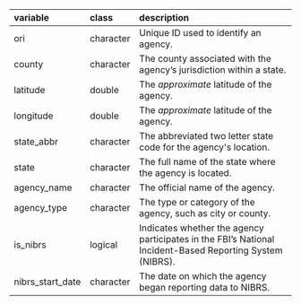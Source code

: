 |variable         |class     |description                           |
|:----------------|:---------|:-------------------------------------|
|ori              |character |Unique ID used to identify an agency. |
|county           |character |The county associated with the agency’s jurisdiction within a state. |
|latitude         |double    |The *approximate* latitude of the agency. |
|longitude        |double    |The *approximate* latitude of the agency. |
|state_abbr       |character |The abbreviated two letter state code for the agency's location. |
|state            |character |The full name of the state where the agency is located. |
|agency_name      |character |The official name of the agency. |
|agency_type      |character |The type or category of the agency, such as city or county. |
|is_nibrs         |logical   |Indicates whether the agency participates in the FBI’s National Incident-Based Reporting System (NIBRS). |
|nibrs_start_date |character |The date on which the agency began reporting data to NIBRS. |
